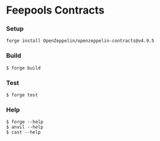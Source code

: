 # Feepools Contracts

### Setup

```
forge install OpenZeppelin/openzeppelin-contracts@v4.9.5
```

### Build

```shell
$ forge build
```

### Test

```shell
$ forge test
```

### Help

```shell
$ forge --help
$ anvil --help
$ cast --help
```
